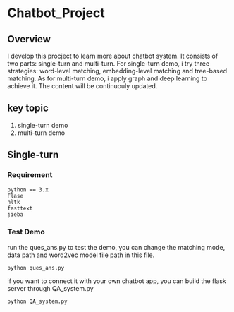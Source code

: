 # Chatbot_Project
## Overview
I develop this procject to learn more about chatbot system. It consists of two parts: single-turn and multi-turn. For single-turn demo, i try three strategies: word-level matching, embedding-level matching and tree-based matching. As for multi-turn demo, i apply graph and deep learning to achieve it. The content will be continuouly updated.
## key topic
1. single-turn demo
2. multi-turn demo

## Single-turn
### Requirement
``` 
python == 3.x  
Flase  
nltk  
fasttext  
jieba  
```
### Test Demo
run the ques_ans.py to test the demo, you can change the matching mode, data path and word2vec model file path in this file.
```
python ques_ans.py
```
if you want to connect it with your own chatbot app, you can build the flask server through QA_system.py
```
python QA_system.py  
```
